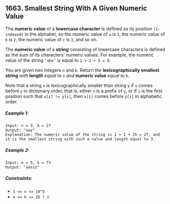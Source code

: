 ## 1663. Smallest String With A Given Numeric Value

The **numeric value** of a **lowercase character** is defined as its position ```(1-indexed)``` in the alphabet, so the numeric value of ```a``` is ```1```, the numeric value of ```b``` is ```2```, the numeric value of ```c``` is ```3```, and so on.

The **numeric value** of a **string** consisting of lowercase characters is defined as the sum of its characters' numeric values. For example, the numeric value of the string ```"abe"``` is equal to ```1 + 2 + 5 = 8```.

You are given two integers ```n``` and ```k```. Return *the* **lexicographically smallest string** *with* **length** *equal to* ```n``` *and* **numeric value** *equal to* ```k```.

Note that a string ```x``` is lexicographically smaller than string ```y``` if ```x``` comes before ```y``` in dictionary order, that is, either ```x``` is a prefix of ```y```, or if ```i``` is the first position such that ```x[i] != y[i]```, then ```x[i]``` comes before ```y[i]``` in alphabetic order.

##### Example 1:
```
Input: n = 3, k = 27
Output: "aay"
Explanation: The numeric value of the string is 1 + 1 + 25 = 27, and it is the smallest string with such a value and length equal to 3.
```
##### Example 2:
```
Input: n = 5, k = 73
Output: "aaszz"
```

##### Constraints:

* ```1 <= n <= 10^5```
* ```n <= k <= 26 * n```